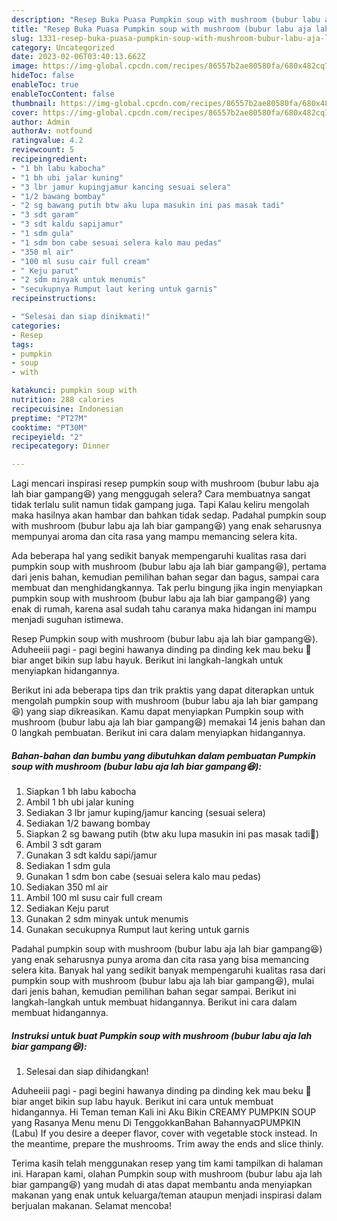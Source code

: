 ```yaml
---
description: "Resep Buka Puasa Pumpkin soup with mushroom (bubur labu aja lah biar gampang😆) Anti Gagal"
title: "Resep Buka Puasa Pumpkin soup with mushroom (bubur labu aja lah biar gampang😆) Anti Gagal"
slug: 1331-resep-buka-puasa-pumpkin-soup-with-mushroom-bubur-labu-aja-lah-biar-gampang-anti-gagal
category: Uncategorized
date: 2023-02-06T03:40:13.662Z
image: https://img-global.cpcdn.com/recipes/86557b2ae80580fa/680x482cq70/pumpkin-soup-with-mushroom-bubur-labu-aja-lah-biar-gampang-foto-resep-utama.jpg
hideToc: false
enableToc: true
enableTocContent: false
thumbnail: https://img-global.cpcdn.com/recipes/86557b2ae80580fa/680x482cq70/pumpkin-soup-with-mushroom-bubur-labu-aja-lah-biar-gampang-foto-resep-utama.jpg
cover: https://img-global.cpcdn.com/recipes/86557b2ae80580fa/680x482cq70/pumpkin-soup-with-mushroom-bubur-labu-aja-lah-biar-gampang-foto-resep-utama.jpg
author: Admin
authorAv: notfound
ratingvalue: 4.2
reviewcount: 5
recipeingredient:
- "1 bh labu kabocha"
- "1 bh ubi jalar kuning"
- "3 lbr jamur kupingjamur kancing sesuai selera"
- "1/2 bawang bombay"
- "2 sg bawang putih btw aku lupa masukin ini pas masak tadi"
- "3 sdt garam"
- "3 sdt kaldu sapijamur"
- "1 sdm gula"
- "1 sdm bon cabe sesuai selera kalo mau pedas"
- "350 ml air"
- "100 ml susu cair full cream"
- " Keju parut"
- "2 sdm minyak untuk menumis"
- "secukupnya Rumput laut kering untuk garnis"
recipeinstructions:

- "Selesai dan siap dinikmati!"
categories:
- Resep
tags:
- pumpkin
- soup
- with

katakunci: pumpkin soup with 
nutrition: 288 calories
recipecuisine: Indonesian
preptime: "PT27M"
cooktime: "PT30M"
recipeyield: "2"
recipecategory: Dinner

---
```



Lagi mencari inspirasi resep pumpkin soup with mushroom (bubur labu aja lah biar gampang😆) yang menggugah selera? Cara membuatnya sangat tidak terlalu sulit namun tidak gampang juga. Tapi Kalau keliru mengolah maka hasilnya akan hambar dan bahkan tidak sedap. Padahal pumpkin soup with mushroom (bubur labu aja lah biar gampang😆) yang enak seharusnya mempunyai aroma dan cita rasa yang mampu memancing selera kita.


Ada beberapa hal yang sedikit banyak mempengaruhi kualitas rasa dari pumpkin soup with mushroom (bubur labu aja lah biar gampang😆), pertama dari jenis bahan, kemudian pemilihan bahan segar dan bagus, sampai cara membuat dan menghidangkannya. Tak perlu bingung jika ingin menyiapkan pumpkin soup with mushroom (bubur labu aja lah biar gampang😆) yang enak di rumah, karena asal sudah tahu caranya maka hidangan ini mampu menjadi suguhan istimewa.

Resep Pumpkin soup with mushroom (bubur labu aja lah biar gampang😆). Aduheeiii pagi - pagi begini hawanya dinding pa dinding kek mau beku 🥶 biar anget bikin sup labu hayuk. Berikut ini langkah-langkah untuk menyiapkan hidangannya.


Berikut ini ada beberapa tips dan trik praktis yang dapat diterapkan untuk mengolah pumpkin soup with mushroom (bubur labu aja lah biar gampang😆) yang siap dikreasikan. Kamu dapat menyiapkan Pumpkin soup with mushroom (bubur labu aja lah biar gampang😆) memakai 14 jenis bahan dan 0 langkah pembuatan. Berikut ini cara dalam menyiapkan hidangannya.

<!--inarticleads1-->

##### Bahan-bahan dan bumbu yang dibutuhkan dalam pembuatan Pumpkin soup with mushroom (bubur labu aja lah biar gampang😆):

1. Siapkan 1 bh labu kabocha
1. Ambil 1 bh ubi jalar kuning
1. Sediakan 3 lbr jamur kuping/jamur kancing (sesuai selera)
1. Sediakan 1/2 bawang bombay
1. Siapkan 2 sg bawang putih (btw aku lupa masukin ini pas masak tadi🤣)
1. Ambil 3 sdt garam
1. Gunakan 3 sdt kaldu sapi/jamur
1. Sediakan 1 sdm gula
1. Gunakan 1 sdm bon cabe (sesuai selera kalo mau pedas)
1. Sediakan 350 ml air
1. Ambil 100 ml susu cair full cream
1. Sediakan  Keju parut
1. Gunakan 2 sdm minyak untuk menumis
1. Gunakan secukupnya Rumput laut kering untuk garnis


Padahal pumpkin soup with mushroom (bubur labu aja lah biar gampang😆) yang enak seharusnya punya aroma dan cita rasa yang bisa memancing selera kita. Banyak hal yang sedikit banyak mempengaruhi kualitas rasa dari pumpkin soup with mushroom (bubur labu aja lah biar gampang😆), mulai dari jenis bahan, kemudian pemilihan bahan segar sampai. Berikut ini langkah-langkah untuk membuat hidangannya. Berikut ini cara dalam membuat hidangannya. 

<!--inarticleads2-->

##### Instruksi untuk buat Pumpkin soup with mushroom (bubur labu aja lah biar gampang😆):


1. Selesai dan siap dihidangkan!

Aduheeiii pagi - pagi begini hawanya dinding pa dinding kek mau beku 🥶 biar anget bikin sup labu hayuk. Berikut ini cara untuk membuat hidangannya. Hi Teman teman Kali ini Aku Bikin CREAMY PUMPKIN SOUP yang Rasanya Menu menu Di TenggokkanBahan Bahannya¤PUMPKIN (Labu) If you desire a deeper flavor, cover with vegetable stock instead. In the meantime, prepare the mushrooms. Trim away the ends and slice thinly. 

Terima kasih telah menggunakan resep yang tim kami tampilkan di halaman ini. Harapan kami, olahan Pumpkin soup with mushroom (bubur labu aja lah biar gampang😆) yang mudah di atas dapat membantu anda menyiapkan makanan yang enak untuk keluarga/teman ataupun menjadi inspirasi dalam berjualan makanan. Selamat mencoba!
